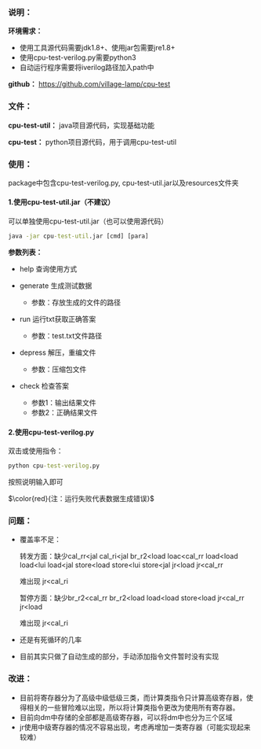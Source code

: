 ### 说明：

**环境需求：**

+ 使用工具源代码需要jdk1.8+、使用jar包需要jre1.8+
+ 使用cpu-test-verilog.py需要python3
+ 自动运行程序需要将iverilog路径加入path中

**github：** https://github.com/village-lamp/cpu-test

### 文件：

**cpu-test-util：** java项目源代码，实现基础功能

**cpu-test：** python项目源代码，用于调用cpu-test-util

### 使用：

package中包含cpu-test-verilog.py, cpu-test-util.jar以及resources文件夹

#### 1.使用cpu-test-util.jar（不建议）

可以单独使用cpu-test-util.jar（也可以使用源代码）

```cmd
java -jar cpu-test-util.jar [cmd] [para]
```

**参数列表：**

+ help 查询使用方式
+ generate 生成测试数据
  + 参数：存放生成的文件的路径
+ run 运行txt获取正确答案
  + 参数：test.txt文件路径
+ depress 解压，重编文件
  + 参数：压缩包文件

+ check 检查答案
  + 参数1：输出结果文件
  + 参数2：正确结果文件


#### 2.使用cpu-test-verilog.py

双击或使用指令：

```cmd
python cpu-test-verilog.py
```

按照说明输入即可

$\color{red}{注：运行失败代表数据生成错误}$

### 问题：

+ 覆盖率不足：

  转发方面：缺少cal_rr<jal   cal_ri<jal   br_r2<load  loac<cal_rr  load<load  load<lui   load<jal   store<load   store<lui   store<jal   jr<load  jr<cal_rr

  难出现 jr<cal_ri  

  暂停方面：缺少br_r2<cal_rr  br_r2<load  load<load  store<load  jr<cal_rr  jr<load

  难出现  jr<cal_ri

+ 还是有死循环的几率

+ 目前其实只做了自动生成的部分，手动添加指令文件暂时没有实现

### 改进：

+ 目前将寄存器分为了高级中级低级三类，而计算类指令只计算高级寄存器，使得相关的一些冒险难以出现，所以将计算类指令更改为使用所有寄存器。
+ 目前向dm中存储的全部都是高级寄存器，可以将dm中也分为三个区域
+ jr使用中级寄存器的情况不容易出现，考虑再增加一类寄存器（可能实现起来较难）

